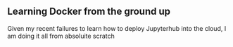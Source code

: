 ## Learning Docker from the ground up

Given my recent failures to learn how to deploy Jupyterhub into the cloud, I am doing it all from absoluite scratch

